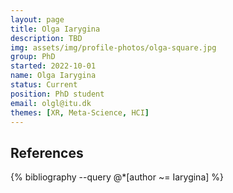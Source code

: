 ```yaml
---
layout: page
title: Olga Iarygina
description: TBD
img: assets/img/profile-photos/olga-square.jpg
group: PhD
started: 2022-10-01
name: Olga Iarygina
status: Current
position: PhD student
email: olgl@itu.dk
themes: [XR, Meta-Science, HCI]
---
```


References
----------
<div class="publications">
  {% bibliography --query @*[author ~= Iarygina] %}
</div>
